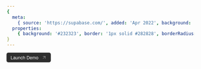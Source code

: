 ```yaml
---
{
  meta:
    { source: 'https://supabase.com/', added: 'Apr 2022', background: '#1c1c1c', color: '#ececec' },
  properties:
    { background: '#232323', border: '1px solid #282828', borderRadius: '0.25rem', shadow: 'none' }
}
---
```


<a class="btn">
    <span class="btn-text">Launch Demo</span>
    <svg xmlns="http://www.w3.org/2000/svg" width="14" height="14" viewBox="0 0 24 24" fill="none" stroke="currentColor" stroke-linecap="round" stroke-linejoin="round" class="btn-icon">
        <line x1="7" y1="17" x2="17" y2="7"></line>
        <polyline points="7 7 17 7 17 17"></polyline>
    </svg>
</a>

<style>
    .btn {
        tab-size: 4;
        font-family: custom-font,Helvetica Neue,Helvetica,Arial,sans-serif;
        -moz-osx-font-smoothing: grayscale;
        box-sizing: border-box;
        border-width: 0;
        border-style: solid;
        border-color: #232323;
        text-decoration: inherit;
        position: relative;
        display: inline-flex;
        cursor: pointer;
        align-items: center;

        border-radius: .25rem;
        background-color: #2e2e2e
        ;

        padding-left: .625rem;
        padding-right: .625rem;

        padding-top: .25rem;
        padding-bottom: .25rem;

        text-align: center;

        font-size: .75rem;
        line-height: 1rem;

        color: rgb(255, 255, 255, 1);
        outline-offset: 2px;
        outline: 2px solid transparent;
        outline-width: 0;
        transition-property: color,background-color,border-color,text-decoration-color,fill,stroke,opacity,box-shadow,transform,filter,backdrop-filter,-webkit-text-decoration-color,-webkit-backdrop-filter;
        transition-duration: .2s;
        transition-timing-function: cubic-bezier(0,0,.2,1);
        box-shadow: rgba(0,0,0,.012) 0 0 0 0,rgba(0,0,0,.012) 0 0 0 0,rgba(0,0,0,.22) 0 1px 1px 0,#3e3e3e 0 0 0 1px,rgba(0,0,0,.012) 0 0 0 0,rgba(0,0,0,.012) 0 0 0 0,rgb(64 68 82/8%) 0 2px 5px 0;
    }

    .btn-text {
        overflow: hidden;
        text-overflow: ellipsis;
        white-space: nowrap;
    }

    .btn-icon {
        display: block;
        margin-left: calc(.5rem * calc(1 - 0));
    }

    .btn:hover {
        box-shadow: rgba(0,0,0,.012) 0 0 0 0,rgba(0,0,0,.012) 0 0 0 0,rgba(0,0,0,.22) 0 1px 1px 0,#505050, 0 0 0 1px,rgba(0,0,0,.012) 0 0 0 0,rgba(0,0,0,.012) 0 0 0 0,rgb(64 68 82/8%) 0 2px 5px 0;
        background-color: #343434;
    }
</style>
